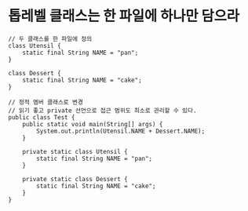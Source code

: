 # 톱레벨 클래스는 한 파일에 하나만 담으라

    // 두 클래스를 한 파일에 정의
    class Utensil {
        static final String NAME = "pan";
    }
    
    class Dessert {
        static final String NAME = "cake";
    }

    // 정적 멤버 클래스로 변경
    // 읽기 좋고 private 선언으로 접근 범위도 최소로 관리할 수 있다.
    public class Test {
        public static void main(String[] args) {
            System.out.println(Utensil.NAME + Dessert.NAME);
        }

        private static class Utensil {
            static final String NAME = "pan";
        }

        private static class Dessert {
            static final String NAME = "cake";
        }
    }

